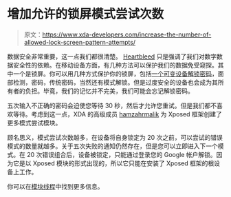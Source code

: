 # 增加允许的锁屏模式尝试次数

> 原文：<https://www.xda-developers.com/increase-the-number-of-allowed-lock-screen-pattern-attempts/>

数据安全非常重要，这一点我们都很清楚。 [Heartbleed](http://www.xda-developers.com/announcements/heartbleed-what-xda-did-to-patch-this-critical-internet-flaw/) 只是强调了我们对数字数据安全性的依赖。在移动设备方面，有几种方法可以保护我们的数据免受窥探。其中一个是锁屏。你可以用几种方式保护你的锁屏，包括[一个可变设备解锁密码](http://www.xda-developers.com/android/thwart-password-stealing-eyes-with-timepin/)，面部检测，密码，传统密码，当然还有模式解锁。但是过度安全的设备也会成为其所有者的负担。毕竟，我们的记忆并不完美，我们可能会忘记解锁密码。

五次输入不正确的密码会迫使您等待 30 秒，然后才允许您重试。但是我们都不喜欢等待。考虑到这一点，XDA 的高级成员 [hamzahrmalik](http://forum.xda-developers.com/member.php?u=5290145) 为 Xposed 框架创建了更多模式尝试模块。

顾名思义，模式尝试次数越多，在设备将自身锁定为 20 次之前，可以尝试的错误模式的数量就越多。关于五次失败的通知仍然存在，但是您可以立即进入下一个模式。在 20 次错误组合后，设备被锁定，只能通过登录您的 Google 帐户解锁。因为它是以 Xposed 模块的形式出现的，所以它只能在安装了 Xposed 框架的根设备上工作。

你可以在[模块线程](http://forum.xda-developers.com/showthread.php?t=2711498)中找到更多信息。